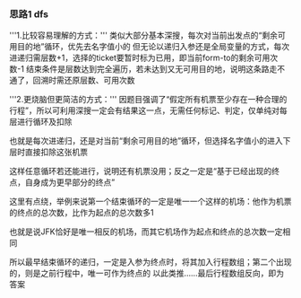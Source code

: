 ### 思路1 dfs

'''1.比较容易理解的方式：'''
类似大部分基本深搜，每次对当前出发点的“剩余可用目的地”循环，优先去名字值小的
但无论以递归入参还是全局变量的方式，每次进递归需层数+1，选择的ticket要暂时标为已用，即当前form-to的剩余可用次数-1
结束条件是层数达到完全遍历，若未达到又无可用目的地，说明这条路走不通了，回溯时需还原层数、可用次数



'''2.更烧脑但更简洁的方式：'''
因题目强调了“假定所有机票至少存在一种合理的行程”，所以可利用深搜一定会有结果这一点，无需任何标记、判定，仅单纯对每层进行循环及扣除

也就是每次进递归，还是对当前“剩余可用目的地”循环，但选择名字值小的进入下层时直接扣除这张机票

这样任意循环若还能进行，说明还有机票没用；反之一定是“基于已经出现的终点，自身成为更早部分的终点”

这里有点绕，举例来说第一个结束循环的一定是唯一一个这样的机场：他作为机票的终点的总次数，比作为起点的总次数多1

也就是说JFK恰好是唯一相反的机场，而其它机场作为起点和终点的总次数一定相同

所以最早结束循环的递归，一定是入参为终点时，将其加入行程数组；第二个出现的，则是之前行程中，唯一可作为终点的
以此类推……最后行程数组反向，即为答案


